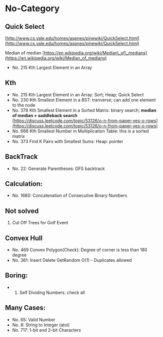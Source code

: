 # No-Category

## Quick Select

[http://www.cs.yale.edu/homes/aspnes/pinewiki/QuickSelect.html](http://www.cs.yale.edu/homes/aspnes/pinewiki/QuickSelect.html)

Median of median [https://en.wikipedia.org/wiki/Median\_of\_medians](https://en.wikipedia.org/wiki/Median_of_medians)

* No. 215 Kth Largest Element in an Array

## Kth

* No. 215 Kth Largest Element in an Array: Sort; Heap; Quick Select
* No. 230 Kth Smallest Element in a BST: tranverse; can add one element to the node
* No. 378 Kth Smallest Element in a Sorted Matrix: binary search; **median of median +    saddleback search** [https://discuss.leetcode.com/topic/53126/o-n-from-paper-yes-o-rows](https://discuss.leetcode.com/topic/53126/o-n-from-paper-yes-o-rows)
* No. 668 Kth Smallest Number in Multiplication Table: this is a sorted matrix
* No. 373 Find K Pairs with Smallest Sums: Heap: pointer

## BackTrack

* No.  22: Generate Parentheses: DFS backtrack



## Calculation:

* No. 1680: Concatenation of Consecutive Binary Numbers

## Not solved

1. Cut Off Trees for Golf Event

## Convex Hull

* No. 469 Convex Polygon\(Check\): Degree of corner is less than 180 degree
* No. 381: Insert Delete GetRandom O\(1\) - Duplicates allowed

## Boring:

* 1. Self Dividing Numbers: check all

## Many Cases:

* No. 65: Valid Number
* No. 8:  String to Integer \(atoi\)
* No. 717: 1-bit and 2-bit Characters



## 






